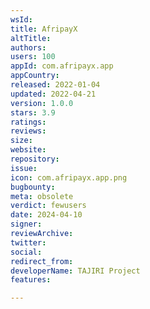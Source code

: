 ```yaml
---
wsId: 
title: AfripayX
altTitle: 
authors: 
users: 100
appId: com.afripayx.app
appCountry: 
released: 2022-01-04
updated: 2022-04-21
version: 1.0.0
stars: 3.9
ratings: 
reviews: 
size: 
website: 
repository: 
issue: 
icon: com.afripayx.app.png
bugbounty: 
meta: obsolete
verdict: fewusers
date: 2024-04-10
signer: 
reviewArchive: 
twitter: 
social: 
redirect_from: 
developerName: TAJIRI Project
features: 

---
```


